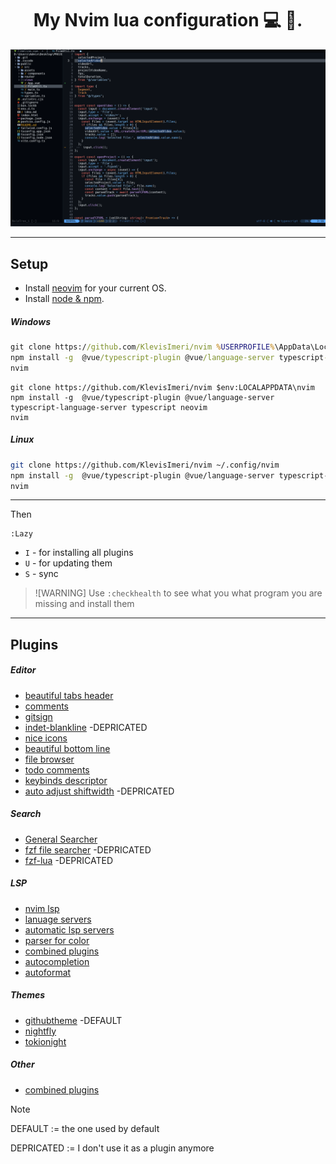 <div align="center">
  <h1>My Nvim lua configuration 💻 📄.</h1>
  <img src="nvim.png" alt="Nvim">
</div>

---

## Setup

- Install [neovim](https://github.com/neovim/neovim/blob/master/INSTALL.md) for your current OS.
- Install [node & npm](https://nodejs.org/en).


##### Windows

```cmd
git clone https://github.com/KlevisImeri/nvim %USERPROFILE%\AppData\Local\nvim
npm install -g  @vue/typescript-plugin @vue/language-server typescript-language-server typescript neovim
nvim
```

```pwsh
git clone https://github.com/KlevisImeri/nvim $env:LOCALAPPDATA\nvim
npm install -g  @vue/typescript-plugin @vue/language-server typescript-language-server typescript neovim
nvim
```

##### Linux

```bash
git clone https://github.com/KlevisImeri/nvim ~/.config/nvim
npm install -g  @vue/typescript-plugin @vue/language-server typescript-language-server typescript neovim
nvim 
```

---

Then
```nvim
:Lazy
````
- `I` - for installing all plugins
- `U` - for updating them
- `S` - sync


>![WARNING]
> Use `:checkhealth` to see what you what program you are missing and install them


---


## Plugins

##### Editor
- [beautiful tabs header](https://github.com/akinsho/bufferline.nvim)
- [comments](https://github.com/numToStr/Comment.nvim) 
- [gitsign](https://github.com/lewis6991/gitsigns.nvim)
- [indet-blankline](https://github.com/lukas-reineke/indent-blankline.nvim) -DEPRICATED
- [nice icons](https://github.com/nvim-tree/nvim-web-devicons)
- [beautiful bottom line](https://github.com/nvim-lualine/lualine.nvim)
- [file browser](https://github.com/nvim-tree/nvim-tree.lua)
- [todo comments](https://github.com/folke/todo-comments.nvim)
- [keybinds descriptor](https://github.com/folke/which-key.nvim)
- [auto adjust shiftwidth](https://github.com/tpope/vim-sleuth) -DEPRICATED

##### Search
- [General Searcher](https://github.com/nvim-telescope/telescope.nvim)
- [fzf file searcher](https://github.com/junegunn/fzf) -DEPRICATED
- [fzf-lua](https://github.com/ibhagwan/fzf-lua) -DEPRICATED

##### LSP
- [nvim lsp](https://github.com/neovim/nvim-lspconfig)
- [lanuage servers](https://github.com/williamboman/mason.nvim)
- [automatic lsp servers](https://github.com/williamboman/mason-lspconfig.nvim)
- [parser for color](https://github.com/nvim-treesitter/nvim-treesitter)
- [combined plugins](https://github.com/edubart/minilua)
- [autocompletion](https://github.com/hrsh6th/nvim-cmp)
- [autoformat](https://github.com/stevearc/conform.nvim)

##### Themes
- [githubtheme](https://github.com/projekt0n/github-nvim-theme) -DEFAULT
- [nightfly](https://github.com/bluz71/vim-nightfly-colors)
- [tokionight](https://github.com/folke/tokyonight.nvim)

##### Other
- [combined plugins](https://github.com/edubart/minilua)



> [!NOTE]
> DEFAULT := the one used by default
>
> DEPRICATED := I don't use it as a plugin anymore
